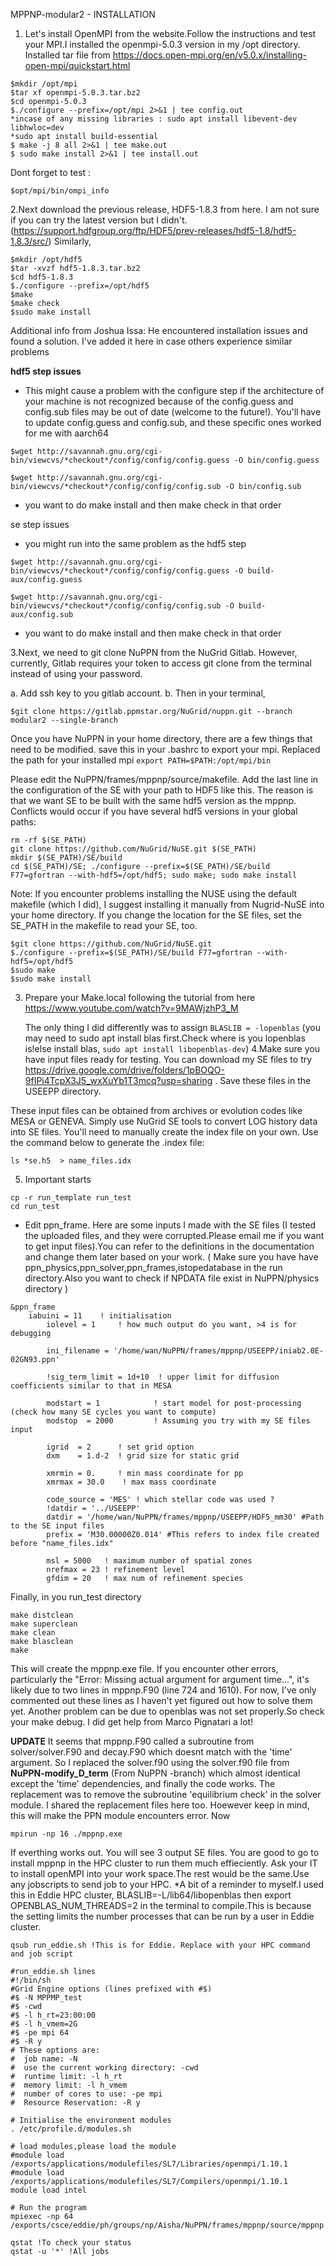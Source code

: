 MPPNP-modular2 - INSTALLATION


1. Let's install OpenMPI from the website.Follow the instructions and test your MPI.I installed the openmpi-5.0.3 version in my /opt directory.
Installed tar file from https://docs.open-mpi.org/en/v5.0.x/installing-open-mpi/quickstart.html
```
$mkdir /opt/mpi
$tar xf openmpi-5.0.3.tar.bz2
$cd openmpi-5.0.3
$./configure --prefix=/opt/mpi 2>&1 | tee config.out
*incase of any missing libraries : sudo apt install libevent-dev libhwloc=dev
*sudo apt install build-essential
$ make -j 8 all 2>&1 | tee make.out
$ sudo make install 2>&1 | tee install.out
```
Dont forget to test :
```
$opt/mpi/bin/ompi_info
```

2.Next download the previous release, HDF5-1.8.3 from here. I am not sure if you can try the latest version but I didn't.
(https://support.hdfgroup.org/ftp/HDF5/prev-releases/hdf5-1.8/hdf5-1.8.3/src/)
Similarly,
```
$mkdir /opt/hdf5
$tar -xvzf hdf5-1.8.3.tar.bz2
$cd hdf5-1.8.3
$./configure --prefix=/opt/hdf5
$make 
$make check 
$sudo make install
```

Additional info from Joshua Issa: He encountered installation issues and found a solution. I've added it here in case others experience similar problems

**hdf5 step issues**
 - This might cause a problem with the configure step if the architecture of your machine is not recognized because of the config.guess and config.sub files may be out of date (welcome to the future!). You'll have to update config.guess and config.sub, and these specific ones worked for me with aarch64
   
```$wget http://savannah.gnu.org/cgi-bin/viewcvs/*checkout*/config/config/config.guess -O bin/config.guess```

```$wget http://savannah.gnu.org/cgi-bin/viewcvs/*checkout*/config/config/config.sub -O bin/config.sub```

- you want to do make install and then make check in that order

se step issues
- you might run into the same problem as the hdf5 step

```$wget http://savannah.gnu.org/cgi-bin/viewcvs/*checkout*/config/config/config.guess -O build-aux/config.guess```

```$wget http://savannah.gnu.org/cgi-bin/viewcvs/*checkout*/config/config/config.sub -O build-aux/config.sub```


- you want to do make install and then make check in that order


3.Next, we need to git clone NuPPN from the NuGrid Gitlab. However, currently, Gitlab requires your token to access git clone from the terminal instead of using your password.

a. Add ssh key to you gitlab account.
b. Then in your terminal,
```
$git clone https://gitlab.ppmstar.org/NuGrid/nuppn.git --branch modular2 --single-branch
```

Once you have NuPPN in your home directory, there are a few things that need to be modified.
save this in your .bashrc to export your mpi. Replaced the path for your installed mpi
```export PATH=$PATH:/opt/mpi/bin```

Please edit the NuPPN/frames/mppnp/source/makefile. Add the last line in the configuration of the SE with your path to HDF5 like this. The reason is that we want SE to be built with the same hdf5 version as the mppnp. Conflicts would occur if you have several hdf5 versions in your global paths:
```$(SE_PATH)/build/lib/libse.so:
rm -rf $(SE_PATH)
git clone https://github.com/NuGrid/NuSE.git $(SE_PATH)
mkdir $(SE_PATH)/SE/build
cd $(SE_PATH)/SE; ./configure --prefix=$(SE_PATH)/SE/build F77=gfortran --with-hdf5=/opt/hdf5; sudo make; sudo make install
```
Note: If you encounter problems installing the NUSE using the default makefile (which I did), I suggest installing it manually from Nugrid-NuSE into your home directory. If you change the location for the SE files, set the SE_PATH in the makefile to read your SE, too.
```
$git clone https://github.com/NuGrid/NuSE.git
$./configure --prefix=$(SE_PATH)/SE/build F77=gfortran --with-hdf5=/opt/hdf5
$sudo make
$sudo make install
```


3. Prepare your Make.local following the tutorial from here https://www.youtube.com/watch?v=9MAWjzhP3_M 

   The only thing I did differently was to assign
   ```BLASLIB = -lopenblas``` (you may need to sudo apt install blas first.Check where is you lopenblas is!else install blas, ```sudo apt install libopenblas-dev```)
4.Make sure you have input files ready for testing. You can download my SE files to try https://drive.google.com/drive/folders/1pBOQO-9fIPi4TcpX3J5_wxXuYb1T3mcq?usp=sharing . Save these files in the USEEPP directory.

These input files can be obtained from archives or evolution codes like MESA or GENEVA. Simply use NuGrid SE tools to convert LOG history data into SE files. You'll need to manually create the index file on your own. Use the command below to generate the .index file:
```
ls *se.h5  > name_files.idx
```
   
5. Important starts
 ```  
 cp -r run_template run_test
 cd run_test 
```  
   - Edit ppn_frame. Here are some inputs I made with the SE files (I tested the uploaded files, and they were corrupted.Please email me if you want to get input files).You can refer to the definitions in the documentation and change them later based on your work. ( Make sure you have have ppn_physics,ppn_solver,ppn_frames,istopedatabase in the run directory.Also you want to check if NPDATA file exist in NuPPN/physics directory )
```
&ppn_frame
	iabuini = 11    ! initialisation
        iolevel = 1     ! how much output do you want, >4 is for debugging

        ini_filename = '/home/wan/NuPPN/frames/mppnp/USEEPP/iniab2.0E-02GN93.ppn'

        !sig_term_limit = 1d+10  ! upper limit for diffusion coefficients similar to that in MESA

        modstart = 1            ! start model for post-processing (check how many SE cycles you want to compute)
        modstop  = 2000         ! Assuming you try with my SE files input 

        igrid  = 2      ! set grid option
        dxm    = 1.d-2  ! grid size for static grid

        xmrmin = 0.     ! min mass coordinate for pp
        xmrmax = 30.0    ! max mass coordinate

        code_source = 'MES' ! which stellar code was used ?
        !datdir = '../USEEPP'
        datdir = '/home/wan/NuPPN/frames/mppnp/USEEPP/HDF5_mm30' #Path to the SE input files
        prefix = 'M30.00000Z0.014' #This refers to index file created before "name_files.idx"

        msl = 5000   ! maximum number of spatial zones
        nrefmax = 23 ! refinement level
        gfdim = 20   ! max num of refinement species

```

Finally, in you run_test directory
```
make distclean
make superclean
make clean
make blasclean
make
```
This will create the mppnp.exe file. If you encounter other errors, particularly the "Error: Missing actual argument for argument time...", it's likely due to two lines in mppnp.F90 (line 724 and 1610). For now, I've only commented out these lines as I haven't yet figured out how to solve them yet. Another problem can be due to openblas was not set properly.So check your make debug. I did get help from Marco Pignatari a lot!

**UPDATE** It seems that mppnp.F90 called a subroutine from solver/solver.F90 and decay.F90 which doesnt match with the 'time' argument. So I replaced the solver.f90 using the solver.f90 file from **NuPPN-modify_D_term** (From NuPPN -branch) which almost identical except the 'time' dependencies, and finally the code works. The replacement was to remove the subroutine 'equilibrium check' in the solver module. I shared the replacement files here too. Hoewever keep in mind, this will make the PPN module encounters error.
Now 
 ```
mpirun -np 16 ./mppnp.exe
 ```
If everthing works out. You will see 3 output SE files. You are good to go to install mppnp in the HPC cluster to run them much effieciently. Ask your IT to install openMPI into your work space.The rest would be the same.Use any jobscripts to send job to your HPC.
*A bit of a reminder to myself.I used this in Eddie HPC cluster, BLASLIB=-L/lib64/libopenblas then export OPENBLAS_NUM_THREADS=2 in the terminal to compile.This is because the setting limits the number processes that can be run by a user in Eddie cluster.
```
qsub run_eddie.sh !This is for Eddie. Replace with your HPC command and job script
```

```
#run_eddie.sh lines
#!/bin/sh
#Grid Engine options (lines prefixed with #$)
#$ -N MPPMP_test
#$ -cwd
#$ -l h_rt=23:00:00
#$ -l h_vmem=2G
#$ -pe mpi 64
#$ -R y
# These options are:
#  job name: -N
#  use the current working directory: -cwd
#  runtime limit: -l h_rt
#  memory limit: -l h_vmem
#  number of cores to use: -pe mpi
#  Resource Reservation: -R y

# Initialise the environment modules
. /etc/profile.d/modules.sh

# load modules,please load the module
#module load /exports/applications/modulefiles/SL7/Libraries/openmpi/1.10.1
#module load /exports/applications/modulefiles/SL7/Compilers/openmpi/1.10.1
module load intel

# Run the program
mpiexec -np 64 /exports/csce/eddie/ph/groups/np/Aisha/NuPPN/frames/mppnp/source/mppnp.exe
```

```
qstat !To check your status
qstat -u '*' !All jobs
```



